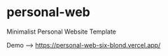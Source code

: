 # personal-web
Minimalist Personal Website Template

Demo --> https://personal-web-six-blond.vercel.app/
